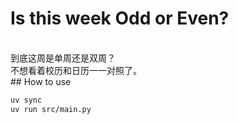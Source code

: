 # Is this week Odd or Even?
<br>  
到底这周是单周还是双周？ <br>
不想看着校历和日历一一对照了。  

<br>  
## How to use

```sh
uv sync
uv run src/main.py
```
